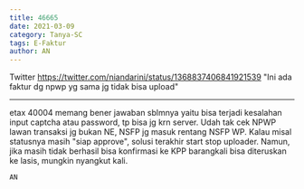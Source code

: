 ```yaml
---
title: 46665
date: 2021-03-09
category: Tanya-SC
tags: E-Faktur
author: AN
---
```


Twitter https://twitter.com/niandarini/status/1368837406841921539 "Ini ada faktur dg npwp yg sama jg tidak bisa upload"

---

etax 40004 memang bener jawaban sblmnya yaitu bisa terjadi kesalahan input captcha atau password, tp bisa jg krn server. Udah tak cek NPWP lawan transaksi jg bukan NE, NSFP jg masuk rentang NSFP WP. Kalau misal statusnya masih "siap approve", solusi terakhir start stop uploader. Namun, jika masih tidak berhasil bisa konfirmasi ke KPP barangkali bisa diteruskan ke lasis, mungkin nyangkut kali.

`AN`

